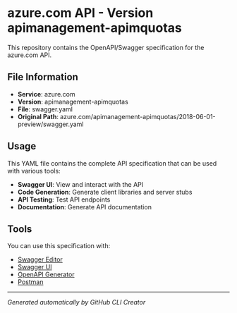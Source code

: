 # azure.com API - Version apimanagement-apimquotas

This repository contains the OpenAPI/Swagger specification for the azure.com API.

## File Information

- **Service**: azure.com
- **Version**: apimanagement-apimquotas
- **File**: swagger.yaml
- **Original Path**: azure.com/apimanagement-apimquotas/2018-06-01-preview/swagger.yaml

## Usage

This YAML file contains the complete API specification that can be used with various tools:

- **Swagger UI**: View and interact with the API
- **Code Generation**: Generate client libraries and server stubs
- **API Testing**: Test API endpoints
- **Documentation**: Generate API documentation

## Tools

You can use this specification with:

- [Swagger Editor](https://editor.swagger.io/)
- [Swagger UI](https://swagger.io/tools/swagger-ui/)
- [OpenAPI Generator](https://openapi-generator.tech/)
- [Postman](https://www.postman.com/)

---

*Generated automatically by GitHub CLI Creator*
